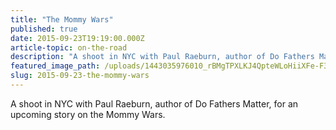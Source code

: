 ```yaml
---
title: "The Mommy Wars"
published: true
date: 2015-09-23T19:19:00.000Z
article-topic: on-the-road
description: "A shoot in NYC with Paul Raeburn, author of Do Fathers Matter, for an upcoming story on the Mommy Wars."
featured_image_path: /uploads/1443035976010_rBMgTPXLKJ4QpteWLoHiiXFe-F3kBWhvATNpDwQyVE8.jpeg
slug: 2015-09-23-the-mommy-wars
---
```


A shoot in NYC with Paul Raeburn, author of Do Fathers Matter, for an upcoming story on the Mommy Wars.

